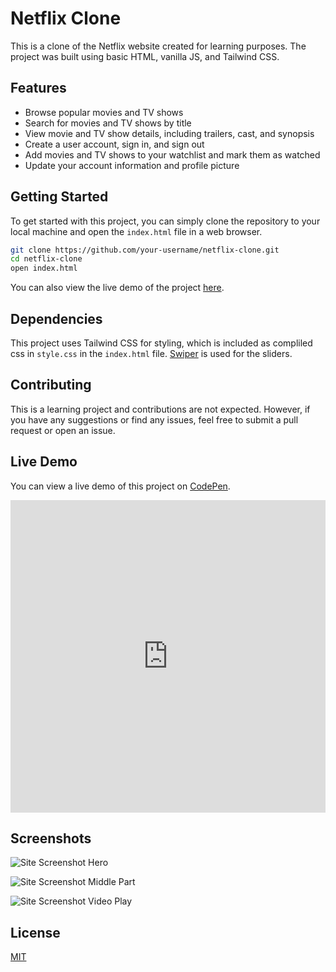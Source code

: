 
# Netflix Clone

This is a clone of the Netflix website created for learning purposes. The project was built using basic HTML, vanilla JS, and Tailwind CSS.




## Features

- Browse popular movies and TV shows
- Search for movies and TV shows by title
- View movie and TV show details, including trailers, cast, and synopsis
- Create a user account, sign in, and sign out
- Add movies and TV shows to your watchlist and mark them as watched
- Update your account information and profile picture


## Getting Started
To get started with this project, you can simply clone the repository to your local machine and open the `index.html` file in a web browser.





```bash
git clone https://github.com/your-username/netflix-clone.git
cd netflix-clone
open index.html
```
You can also view the live demo of the project [here](https://netflix-clone.swastikdan.tech/).

## Dependencies
This project uses Tailwind CSS for styling, which is included  as compliled css in `style.css` in the `index.html` file. [Swiper](https://swiperjs.com/get-started) is used for the sliders.

## Contributing
This is a learning project and contributions are not expected. However, if you have any suggestions or find any issues, feel free to submit a pull request or open an issue.

## Live Demo

You can view a live demo of this project on [CodePen](https://codepen.io/swastik_dan/pen/abazwQm).

<iframe height="500" style="width: 100%;" scrolling="no" title="Netflix Clone" src="https://codepen.io/swastik_dan/embed/abazwQm?height=500&theme-id=dark&default-tab=html,result" frameborder="no" allowtransparency="true" allowfullscreen="true">
  See the Pen <a href='https://codepen.io/swastik_dan/pen/abazwQm'>Netflix Clone</a> by Swastik Dan (<a href='https://codepen.io/swastik_dan'>@swastik_dan</a>)
  on <a href='https://codepen.io'>CodePen</a>.
</iframe>

## Screenshots

![Site Screenshot Hero](https://res.cloudinary.com/dytlajwyl/image/upload/v1676496335/Netflix/Screenshot_127_hjpzr7.png)

![Site Screenshot Middle Part](https://res.cloudinary.com/dytlajwyl/image/upload/v1676496311/Netflix/Screenshot_128_pr79gh.png)

![Site Screenshot Video Play](https://res.cloudinary.com/dytlajwyl/image/upload/v1676496277/Netflix/Screenshot_129_y6rokh.png)



## License

[MIT](https://choosealicense.com/licenses/mit/)

